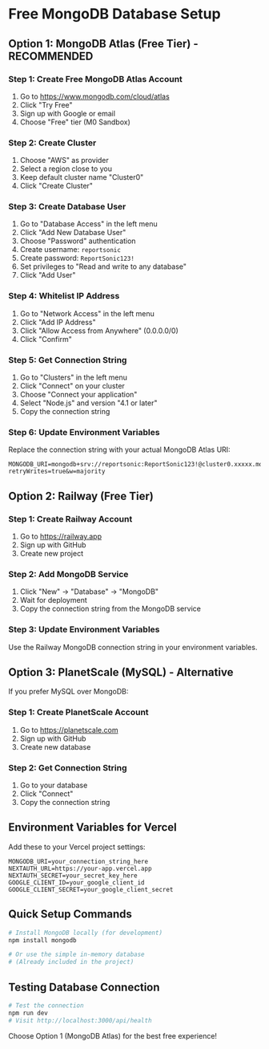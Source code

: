 # Free MongoDB Database Setup

## Option 1: MongoDB Atlas (Free Tier) - RECOMMENDED

### Step 1: Create Free MongoDB Atlas Account
1. Go to https://www.mongodb.com/cloud/atlas
2. Click "Try Free" 
3. Sign up with Google or email
4. Choose "Free" tier (M0 Sandbox)

### Step 2: Create Cluster
1. Choose "AWS" as provider
2. Select a region close to you
3. Keep default cluster name "Cluster0"
4. Click "Create Cluster"

### Step 3: Create Database User
1. Go to "Database Access" in the left menu
2. Click "Add New Database User"
3. Choose "Password" authentication
4. Create username: `reportsonic`
5. Create password: `ReportSonic123!`
6. Set privileges to "Read and write to any database"
7. Click "Add User"

### Step 4: Whitelist IP Address
1. Go to "Network Access" in the left menu
2. Click "Add IP Address"
3. Click "Allow Access from Anywhere" (0.0.0.0/0)
4. Click "Confirm"

### Step 5: Get Connection String
1. Go to "Clusters" in the left menu
2. Click "Connect" on your cluster
3. Choose "Connect your application"
4. Select "Node.js" and version "4.1 or later"
5. Copy the connection string

### Step 6: Update Environment Variables
Replace the connection string with your actual MongoDB Atlas URI:

```
MONGODB_URI=mongodb+srv://reportsonic:ReportSonic123!@cluster0.xxxxx.mongodb.net/reportsonic?retryWrites=true&w=majority
```

## Option 2: Railway (Free Tier)

### Step 1: Create Railway Account
1. Go to https://railway.app
2. Sign up with GitHub
3. Create new project

### Step 2: Add MongoDB Service
1. Click "New" → "Database" → "MongoDB"
2. Wait for deployment
3. Copy the connection string from the MongoDB service

### Step 3: Update Environment Variables
Use the Railway MongoDB connection string in your environment variables.

## Option 3: PlanetScale (MySQL) - Alternative

If you prefer MySQL over MongoDB:

### Step 1: Create PlanetScale Account
1. Go to https://planetscale.com
2. Sign up with GitHub
3. Create new database

### Step 2: Get Connection String
1. Go to your database
2. Click "Connect"
3. Copy the connection string

## Environment Variables for Vercel

Add these to your Vercel project settings:

```
MONGODB_URI=your_connection_string_here
NEXTAUTH_URL=https://your-app.vercel.app
NEXTAUTH_SECRET=your_secret_key_here
GOOGLE_CLIENT_ID=your_google_client_id
GOOGLE_CLIENT_SECRET=your_google_client_secret
```

## Quick Setup Commands

```bash
# Install MongoDB locally (for development)
npm install mongodb

# Or use the simple in-memory database
# (Already included in the project)
```

## Testing Database Connection

```bash
# Test the connection
npm run dev
# Visit http://localhost:3000/api/health
```

Choose Option 1 (MongoDB Atlas) for the best free experience!
